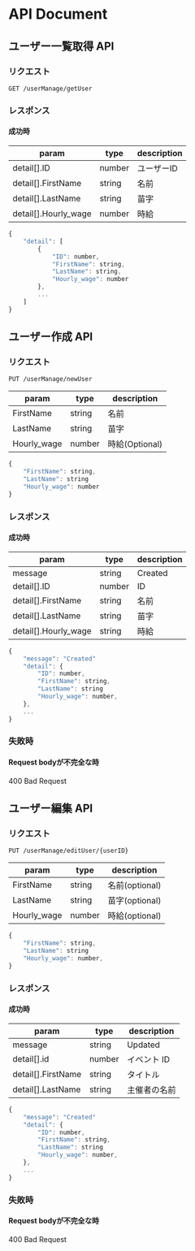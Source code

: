 # API Document

## ユーザー一覧取得 API

### リクエスト

```
GET /userManage/getUser
```

### レスポンス

#### 成功時

| param                 | type   | description |
| --------------------- | ------ | ----------- |
| detail[].ID           | number | ユーザーID    |
| detail[].FirstName    | string | 名前         |
| detail[].LastName     | string | 苗字         |
| detail[].Hourly_wage  | number | 時給         |

```javascript
{
    "detail": [
        {
            "ID": number,
            "FirstName": string,
            "LastName": string,
            "Hourly_wage": number
        },
        ...
    ]
}
```

## ユーザー作成 API

### リクエスト

```
PUT /userManage/newUser
```

| param       | type   | description   |
| ----------- | ------ | -----------   |
| FirstName   | string | 名前           |
| LastName    | string | 苗字           |
| Hourly_wage | number | 時給(Optional) |


```javascript
{
    "FirstName": string,
    "LastName": string
    "Hourly_wage": number
}
```

### レスポンス

#### 成功時

| param               | type   | description |
| ------------------- | ------ | ----------- |
| message             | string | Created     |
| detail[].ID         | number | ID          |
| detail[].FirstName  | string | 名前         |
| detail[].LastName   | string | 苗字         |
| detail[].Hourly_wage| string | 時給         |


```javascript
{
    "message": "Created"
    "detail": {
        "ID": number,
        "FirstName": string,
        "LastName": string
        "Hourly_wage": number,
    },
    ...
}
```

### 失敗時

#### Request bodyが不完全な時

400 Bad Request

## ユーザー編集 API

### リクエスト

```
PUT /userManage/editUser/{userID}
```

| param       | type   | description   |
| ----------- | ------ | ------------- |
| FirstName   | string | 名前(optional) |
| LastName    | string | 苗字(optional) |
| Hourly_wage | number | 時給(optional) |

```javascript
{
    "FirstName": string,
    "LastName": string
    "Hourly_wage": number,
}
```

### レスポンス

#### 成功時

| param              | type   | description |
| ------------------ | ------ | ----------- |
| message            | string | Updated     |
| detail[].id        | number | イベント ID  |
| detail[].FirstName | string | タイトル     |
| detail[].LastName  | string | 主催者の名前  |

```javascript
{
    "message": "Created"
    "detail": {
        "ID": number,
        "FirstName": string,
        "LastName": string
        "Hourly_wage": number,
    },
    ...
}
```

### 失敗時

#### Request bodyが不完全な時

400 Bad Request